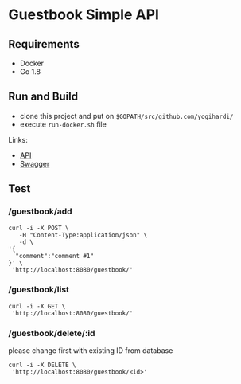# Guestbook Simple API

## Requirements
* Docker
* Go 1.8

## Run and Build
* clone this project and put on `$GOPATH/src/github.com/yogihardi/`
* execute `run-docker.sh` file

Links:
* [API](http://localhost:8080/guestbook/)
* [Swagger](http://localhost:8080/guestbook/swagger.json)

## Test

### /guestbook/add

```
curl -i -X POST \
   -H "Content-Type:application/json" \
   -d \
'{
  "comment":"comment #1"
}' \
 'http://localhost:8080/guestbook/'
 ```

 ### /guestbook/list

```
curl -i -X GET \
 'http://localhost:8080/guestbook/'
```

 ### /guestbook/delete/:id
please change <id> first with existing ID from database
```
curl -i -X DELETE \
 'http://localhost:8080/guestbook/<id>'
 ```